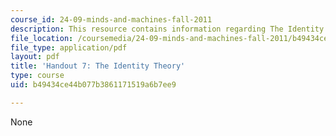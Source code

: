 ```yaml
---
course_id: 24-09-minds-and-machines-fall-2011
description: This resource contains information regarding The Identity Theory.
file_location: /coursemedia/24-09-minds-and-machines-fall-2011/b49434ce44b077b3861171519a6b7ee9_MIT24_09F11_identity.pdf
file_type: application/pdf
layout: pdf
title: 'Handout 7: The Identity Theory'
type: course
uid: b49434ce44b077b3861171519a6b7ee9

---
```

None